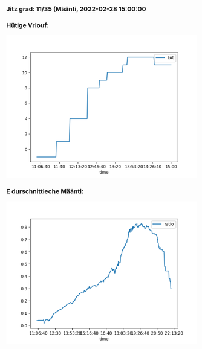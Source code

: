 ### Jitz grad: 11/35 (Määnti, 2022-02-28 15:00:00

### Hütige Vrlouf:
![Graph](Today.png)

### E durschnittleche Määnti:
![Graph](Määnti.png)